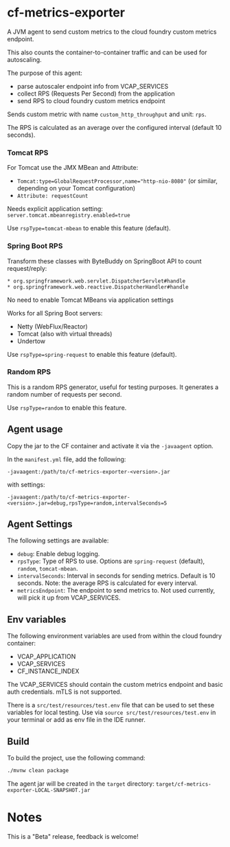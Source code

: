 # cf-metrics-exporter

A JVM agent to send custom metrics to the cloud foundry custom metrics endpoint.

This also counts the container-to-container traffic and can be used for autoscaling.

The purpose of this agent:
* parse autoscaler endpoint info from VCAP_SERVICES
* collect RPS (Requests Per Second) from the application
* send RPS to cloud foundry custom metrics endpoint 

Sends custom metric with name `custom_http_throughput` and unit: `rps`.

The RPS is calculated as an average over the configured interval (default 10 seconds).

### Tomcat RPS

For Tomcat use the JMX MBean and Attribute:
* `Tomcat:type=GlobalRequestProcessor,name="http-nio-8080"` (or similar, depending on your Tomcat configuration)
* `Attribute: requestCount`

Needs explicit application setting: `server.tomcat.mbeanregistry.enabled=true`

Use `rspType=tomcat-mbean` to enable this feature (default).

### Spring Boot RPS 

Transform these classes with ByteBuddy on SpringBoot API to count request/reply:

    * org.springframework.web.servlet.DispatcherServlet#handle
    * org.springframework.web.reactive.DispatcherHandler#handle

No need to enable Tomcat MBeans via application settings

Works for all Spring Boot servers: 
* Netty (WebFlux/Reactor) 
* Tomcat (also with virtual threads)
* Undertow

Use `rspType=spring-request` to enable this feature (default).

### Random RPS

This is a random RPS generator, useful for testing purposes. It generates a random number of requests per second.

Use `rspType=random` to enable this feature.

## Agent usage

Copy the jar to the CF container and activate it via the `-javaagent` option.

In the `manifest.yml` file, add the following:

    -javaagent:/path/to/cf-metrics-exporter-<version>.jar

with settings:

    -javaagent:/path/to/cf-metrics-exporter-<version>.jar=debug,rpsType=random,intervalSeconds=5

## Agent Settings

The following settings are available:
- `debug`: Enable debug logging.
- `rpsType`: Type of RPS to use. Options are `spring-request` (default), `random`, `tomcat-mbean`.
- `intervalSeconds`: Interval in seconds for sending metrics. Default is 10 seconds. Note: the average RPS is calculated for every interval.
- `metricsEndpoint`: The endpoint to send metrics to. Not used currently, will pick it up from VCAP_SERVICES.

## Env variables

The following environment variables are used from within the cloud foundry container:
- VCAP_APPLICATION
- VCAP_SERVICES
- CF_INSTANCE_INDEX

The VCAP_SERVICES should contain the custom metrics endpoint and basic auth credentials. mTLS is not supported.

There is a `src/test/resources/test.env` file that can be used to set these variables for local testing.
Use via `source src/test/resources/test.env` in your terminal or add as env file in the IDE runner.

## Build

To build the project, use the following command:

```bash
./mvnw clean package
```

The agent jar will be created in the `target` directory: `target/cf-metrics-exporter-LOCAL-SNAPSHOT.jar`

# Notes

This is a "Beta" release, feedback is welcome!

